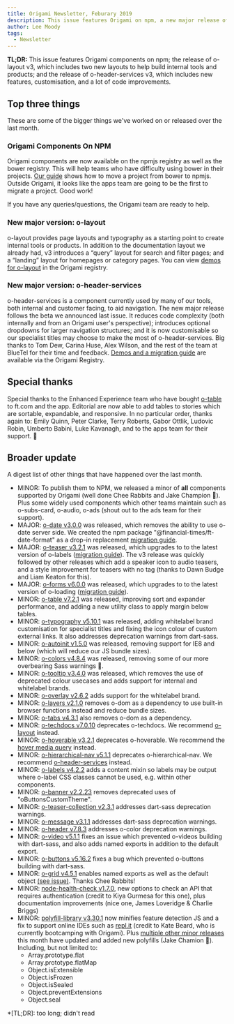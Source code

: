 ```yaml
---
title: Origami Newsletter, Feburary 2019
description: This issue features Origami on npm, a new major release of o-layout, and a new major release of o-header-services.
author: Lee Moody
tags:
  - Newsletter
---
```


**TL;DR:** This issue features Origami components on npm; the release of o-layout v3, which includes two new layouts to help build internal tools and products; and the release of o-header-services v3, which includes new features, customisation, and a lot of code improvements.


## Top three things

These are some of the bigger things we've worked on or released over the last month.

### Origami Components On NPM

Origami components are now available on the npmjs registry as well as the bower registry. This will help teams who have difficulty using bower in their projects. [Our guide](/docs/tutorials/bower-to-npm) shows how to move a project from bower to npmjs. Outside Origami, it looks like the apps team are going to be the first to migrate a project. Good work!

If you have any queries/questions, the Origami team are ready to help.

### New major version: o-layout

o-layout provides page layouts and typography as a starting point to create internal tools or products. In addition to the documentation layout we already had, v3 introduces a “query” layout for search and filter pages; and a “landing” layout for homepages or category pages. You can view <a href="https://registry.origami.ft.com/components/o-layout">demos for o-layout</a> in the Origami registry.

### New major version: o-header-services

o-header-services is a component currently used by many of our tools, both internal and customer facing, to aid navigation. The new major release follows the beta we announced last issue. It reduces code complexity (both internally and from an Origami user's perspective); introduces optional dropdowns for larger navigation structures; and it is now customisable so our specialist titles may choose to make the most of o-header-services. Big thanks to Tom Dew, Carina Huse, Alex Wilson, and the rest of the team at BlueTel for their time and feedback. <a href="https://registry.origami.ft.com/components/o-header-services">Demos and a migration guide</a> are available via the Origami Registry.


## Special thanks

Special thanks to the Enhanced Experience team who have bought <a href="https://registry.origami.ft.com/components/o-table">o-table</a> to ft.com and the app. Editorial are now able to add tables to stories which are sortable, expandable, and responsive. In no particular order, thanks again to: Emily Quinn, Peter Clarke, Terry Roberts, Gabor Ottlik, Ludovic Robin, Umberto Babini, Luke Kavanagh, and to the apps team for their support. 👏

## Broader update

A digest list of other things that have happened over the last month.

  - MINOR: To publish them to NPM, we released a minor of **all** components supported by Origami (well done Chee Rabbits and Jake Champion 🙌). Plus some widely used components which other teams maintain such as o-subs-card, o-audio, o-ads (shout out to the ads team for their support).
  - MAJOR: <a href="https://registry.origami.ft.com/components/o-date@3.0.0">o-date v3.0.0</a> was released, which removes the ability to use o-date server side. We created the npm package "@financial-times/ft-date-format" as a drop-in replacement <a href="https://github.com/Financial-Times/o-date#migrating-from-v2-to-v3" class="o-typography-link--external">migration guide</a>.
  - MAJOR: <a href="https://registry.origami.ft.com/components/o-teaser@3.2.1">o-teaser v3.2.1</a> was released, which upgrades to to the latest version of o-labels (<a href="https://registry.origami.ft.com/components/o-teaser@3.2.1/readme#upgrade-from-v2xx-to-v3xx">migration guide</a>). The v3 release was quickly followed by other releases which add a speaker icon to audio teasers, and a style improvement for teasers with no tag (thanks to Dawn Budge and Liam Keaton for this).
  - MAJOR: <a href="https://registry.origami.ft.com/components/o-forms@6.0.0">o-forms v6.0.0</a> was released, which upgrades to to the latest version of o-loading (<a href="https://registry.origami.ft.com/components/o-forms@6.0.0/readme#upgrade-from-v5xx-to-v6xx">migration guide</a>).
  - MINOR: <a href="https://registry.origami.ft.com/components/o-table@7.2.1">o-table v7.2.1</a> was released, improving sort and expander performance, and adding a new utility class to apply margin below tables.
  - MINOR: <a href="https://registry.origami.ft.com/components/o-typography@5.10.0">o-typography v5.10.1</a> was released, adding whitelabel brand customisation for specialist titles and fixing the icon colour of custom external links. It also addresses deprecation warnings from dart-sass.
  - MINOR: <a href="https://registry.origami.ft.com/components/o-autoinit@1.5.0">o-autoinit v1.5.0</a> was released, removing support for IE8 and below (which will reduce our JS bundle sizes).
  - MINOR: <a href="https://registry.origami.ft.com/components/o-colors@4.8.4">o-colors  v4.8.4</a> was released, removing some of our more overbearing Sass warnings 🎉.
  - MINOR: <a href="https://registry.origami.ft.com/components/o-tooltip@3.4.0">o-tooltip  v3.4.0</a> was released, which removes the use of deprecated colour usecases and adds support for internal and whitelabel brands.
  - MINOR: <a href="https://registry.origami.ft.com/components/o-overlay@2.6.2">o-overlay v2.6.2</a> adds support for the whitelabel brand.
  - MINOR: <a href="https://registry.origami.ft.com/components/o-layers@2.1.0">o-layers v2.1.0</a> removes o-dom as a dependency to use built-in browser functions instead and reduce bundle sizes.
  - MINOR: <a href="https://registry.origami.ft.com/components/o-tabs@4.3.1">o-tabs v4.3.1</a> also removes o-dom as a dependency.
  - MINOR: <a href="https://registry.origami.ft.com/components/o-techdocs@7.0.10">o-techdocs v7.0.10</a> deprecates o-techdocs. We recommend <a href="https://registry.origami.ft.com/components/o-layout">o-layout</a> instead.
  - MINOR: <a href="https://registry.origami.ft.com/components/o-hoverable@3.2.1">o-hoverable v3.2.1</a> deprecates o-hoverable. We recommend the <a href="https://developer.mozilla.org/en-US/docs/Web/CSS/@media/hover" class="o-typography-link--external">hover media query</a> instead.
  - MINOR: <a href="https://registry.origami.ft.com/components/o-hierarchical-nav@5.1.1">o-hierarchical-nav v5.1.1</a> deprecates o-hierarchical-nav. We recommend <a href="https://registry.origami.ft.com/components/o-header-services">o-header-services</a> instead.
  - MINOR: <a href="https://registry.origami.ft.com/components/o-labels@4.2.2">o-labels v4.2.2</a> adds a content mixin so labels may be output where o-label CSS classes cannot be used, e.g. within other components.
  - MINOR: <a href="https://registry.origami.ft.com/components/o-banner@2.2.23">o-banner v2.2.23</a> removes deprecated uses of "oButtonsCustomTheme".
  - MINOR: <a href="https://registry.origami.ft.com/components/o-teaser-collection@2.3.1">o-teaser-collection v2.3.1</a> addresses dart-sass deprecation warnings.
  - MINOR: <a href="https://registry.origami.ft.com/components/o-message@3.1.1">o-message v3.1.1</a> addresses dart-sass deprecation warnings.
  - MINOR: <a href="https://registry.origami.ft.com/components/o-header@7.8.3">o-header v7.8.3</a> addresses o-color deprecation warnings.
  - MINOR: <a href="https://registry.origami.ft.com/components/o-video@5.1.1">o-video v5.1.1</a> fixes an issue which prevented o-videos building with dart-sass, and also adds named exports in addition to the default export.
  - MINOR: <a href="https://registry.origami.ft.com/components/o-buttons@5.16.2">o-buttons v5.16.2</a> fixes a bug which prevented o-buttons building with dart-sass.
  - MINOR: <a href="https://registry.origami.ft.com/components/o-grid@4.5.1">o-grid v4.5.1</a> enables named exports as well as the default object <a href="https://github.com/Financial-Times/o-grid/issues/177" class="o-typography-link--external">(see issue)</a>. Thanks Chee Rabbits!
  - MINOR: <a href="https://registry.origami.ft.com/components/node-health-check@1.7.0">node-health-check v1.7.0</a>, new options to check an API that requires authentication (credit to Kiya Gurmesa for this one), plus documentation improvements (nice one, James Loveridge & Charlie Briggs)
  - MINOR: <a href="https://github.com/Financial-Times/polyfill-library/releases" class="o-typography-link--external">polyfill-library v3.30.1</a> now minifies feature detection JS and a fix to support online IDEs such as <a href="https://repl.it/" class="o-typography-link--external">repl.it</a> (credit to Kate Beard, who is currently bootcamping with Origami). Plus <a href="https://github.com/Financial-Times/polyfill-library/releases" class="o-typography-link--external">multiple other minor releases</a> this month have updated and added new polyfills (Jake Chamion 💪). Including, but not limited to:
    - Array.prototype.flat
    - Array.prototype.flatMap
    - Object.isExtensible
    - Object.isFrozen
    - Object.isSealed
    - Object.preventExtensions
    - Object.seal



*[TL;DR]: too long; didn't read
